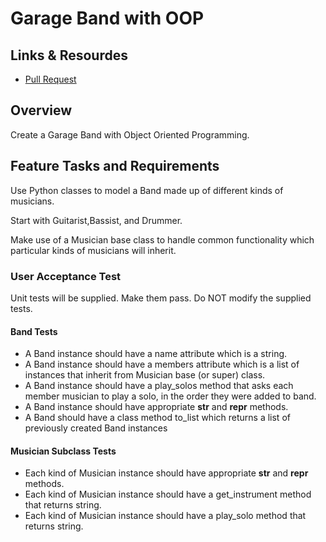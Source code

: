 # Garage Band with OOP

## Links & Resourdes

- [Pull Request]()

## Overview

Create a Garage Band with Object Oriented Programming.

## Feature Tasks and Requirements

Use Python classes to model a Band made up of different kinds of musicians.

Start with Guitarist,Bassist, and Drummer.

Make use of a Musician base class to handle common functionality which particular kinds of musicians will inherit.

### User Acceptance Test

Unit tests will be supplied. Make them pass. Do NOT modify the supplied tests.

#### Band Tests

- A Band instance should have a name attribute which is a string.
- A Band instance should have a members attribute which is a list of instances that inherit from Musician base (or super) class.
- A Band instance should have a play_solos method that asks each member musician to play a solo, in the order they were added to band.
- A Band instance should have appropriate **str** and **repr** methods.
- A Band should have a class method to_list which returns a list of previously created Band instances

#### Musician Subclass Tests

- Each kind of Musician instance should have appropriate **str** and **repr** methods.
- Each kind of Musician instance should have a get_instrument method that returns string.
- Each kind of Musician instance should have a play_solo method that returns string.